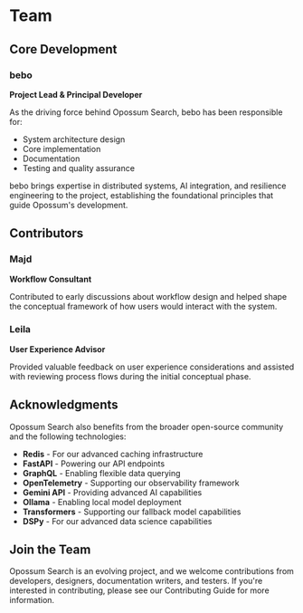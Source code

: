 # Team

## Core Development

### bebo

**Project Lead & Principal Developer**

As the driving force behind Opossum Search, bebo has been responsible for:

- System architecture design
- Core implementation
- Documentation
- Testing and quality assurance

bebo brings expertise in distributed systems, AI integration, and resilience engineering to the project, establishing
the foundational principles that guide Opossum's development.

## Contributors

### Majd

**Workflow Consultant**

Contributed to early discussions about workflow design and helped shape the conceptual framework of how users would
interact with the system.

### Leila

**User Experience Advisor**

Provided valuable feedback on user experience considerations and assisted with reviewing process flows during the
initial conceptual phase.

## Acknowledgments

Opossum Search also benefits from the broader open-source community and the following technologies:

- **Redis** - For our advanced caching infrastructure
- **FastAPI** - Powering our API endpoints
- **GraphQL** - Enabling flexible data querying
- **OpenTelemetry** - Supporting our observability framework
- **Gemini API** - Providing advanced AI capabilities
- **Ollama** - Enabling local model deployment
- **Transformers** - Supporting our fallback model capabilities
- **DSPy** - For our advanced data science capabilities

## Join the Team

Opossum Search is an evolving project, and we welcome contributions from developers, designers, documentation writers,
and testers. If you're interested in contributing, please see our Contributing Guide for more information.